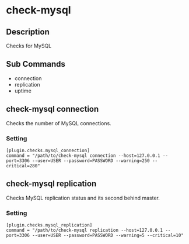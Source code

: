 # check-mysql

## Description

Checks for MySQL

## Sub Commands

- connection
- replication
- uptime

## check-mysql connection

Checks the number of MySQL connections.

### Setting

```
[plugin.checks.mysql_connection]
command = "/path/to/check-mysql connection --host=127.0.0.1 --port=3306 --user=USER --password=PASSWORD --warning=250 --critical=280"
```

## check-mysql replication

Checks MySQL replication status and its second behind master.

### Setting

```
[plugin.checks.mysql_replication]
command = "/path/to/check-mysql replication --host=127.0.0.1 --port=3306 --user=USER --password=PASSWORD --warning=5 --critical=10"
```
